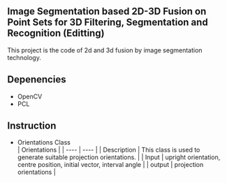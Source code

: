 ## Image Segmentation based 2D-3D Fusion on Point Sets for 3D Filtering, Segmentation and Recognition  (Editting)
This project is the code of 2d and 3d fusion by image segmentation technology.

## Depenencies
* OpenCV  
* PCL

## Instruction  
* Orientations Class   
|  Orientations  |
|  ----  | ----  |
| Description  | This class is used to generate suitable projection orientations.  |
| Input  | upright orientation, centre position, initial vector, interval angle |
| output  | projection orientations   |